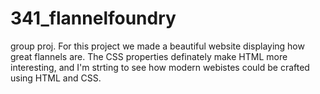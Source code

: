 # 341_flannelfoundry
group proj.
For this project we made a beautiful website displaying how great flannels are. The CSS properties definately make HTML more interesting, and I'm strting to see how modern webistes could be crafted using HTML and CSS.

